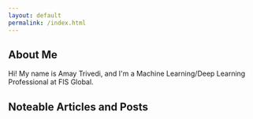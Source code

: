 ```yaml
---
layout: default
permalink: /index.html
---
```


## About Me

Hi! My name is Amay Trivedi, and I'm a Machine Learning/Deep Learning Professional at FIS Global.
## Noteable Articles and Posts


